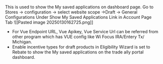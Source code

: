 This is used to show the My saved applications on dashboard page.
Go to Stores -> configuration -> select website scope ->Draft -> General Configurations
Under Show My Saved Applications Link in Account Page Tab
![[Pasted image 20250130162725.png]]

* For Vue Endpoint URL, Vue Apikey, Vue Service Url can be referred from other program which has VUE config like  Wi Focus IRA/Entery Tx/ Michigan.
* Enable incentive types for draft products in Eligibility Wizard is set to Rebate to show the My saved applications on the trade ally portal dashboard. 
